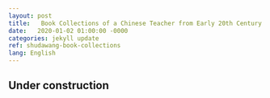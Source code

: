 ```yaml
---
layout: post
title:   Book Collections of a Chinese Teacher from Early 20th Century
date:   2020-01-02 01:00:00 -0000
categories: jekyll update
ref: shudawang-book-collections
lang: English
---
```


<h2>Under construction</h2>

